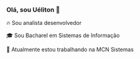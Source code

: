 ### Olá, sou Uéliton 👋

🔥 Sou analista desenvolvedor

🎓 Sou Bacharel em Sistemas de Informação

🔭 Atualmente estou trabalhando na MCN Sistemas



